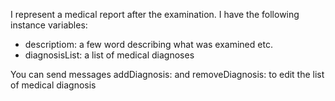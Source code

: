 I represent a medical report after the examination. I have the following instance variables:
- descriptiom: a few word describing what was examined etc.
- diagnosisList: a list of medical diagnoses 

You can send messages addDiagnosis: and removeDiagnosis: to edit the list of medical diagnosis